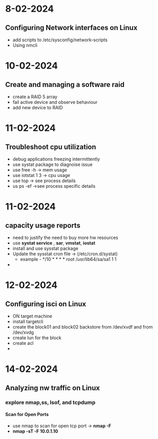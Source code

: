 # 8-02-2024
## Configuring Network interfaces on Linux
* add scripts to /etc/sysconfig/network-scripts
* Using nmcli

# 10-02-2024
## Create and managing a software raid
* create a RAID 5 array
* fail active device and observe behaviour
* add new device to RAID

# 11-02-2024
## Troubleshoot cpu utilization
* debug applications freezing intermittently
* use systat package to diagnoise issue
* use free -h -> mem usage
* use iotstat 1 3 -> cpu usage
* use top -> see process details
* us ps -ef ->see process specific details

# 11-02-2024
## capacity usage reports
* need to justify the need to buy more hw resources
* use **systat service** , **sar**, **vmstat**, **iostat**
* install and use sysstat package
* Update the sysstat cron file -> (/etc/cron.d/systat)
  * example - */10 * * * * root /usr/lib64/sa/sa1 1 1
* 

# 12-02-2024 
## Configuring isci on Linux
* ON target machine
 * install targetcli 
 *  create the block01 and block02 backstore from /dev/xvdf and from /dev/xvdg
 *  create lun for the block
 *  create acl
 *  

# 14-02-2024 
## Analyzing nw traffic on Linux
### explore nmap,ss, lsof, and tcpdump
#### Scan for Open Ports
* use nmap to scan for open tcp port ->  **nmap -F <ip>**
* **nmap -sT -F 10.0.1.10**
